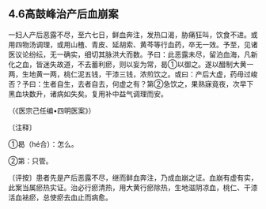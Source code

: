 ## 4.6高鼓峰治产后血崩案

一妇人产后恶露不尽，至六七日，鲜血奔注，发热口渴，胁痛狂叫，饮食不进。或用四物汤调理，或用山楂、青皮、延胡索、黄芩等行血药，卒无一效。予至，见诸医议论纷纭，无一确实，细切其脉洪大而数。予曰：此恶露未尽，留泊血海，凡新化之血，皆迷失故道，不去蓄利瘀，则以妄为常，曷①以御之。遂以醋制大黄一两，生地黄一两，桃仁泥五钱，干漆三钱，浓煎饮之。或曰：产后大虚，药毋过峻否？予曰：生者自生，去者自去，何虚之有？第②急饮之，果熟寐竟夜，次早下黑血块数升，诸病如失矣。复用补中益气调理而安。

（《医宗己任编•四明医案》）

〔注释〕

①曷（hé合）：怎么。

②第：只管。

〔评按〕患者先是产后恶露不尽，继而鲜血奔注，乃成血崩之证。血崩有虚有实，此案当属瘀热实证。治必行瘀清热，用大黄行瘀除热，生地滋阴凉血，桃仁、干漆活血袪瘀，总使瘀去血止而病愈。
